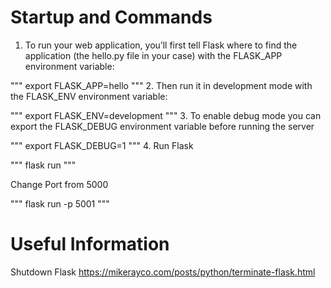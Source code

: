 # Startup and Commands

1. To run your web application, you’ll first tell Flask where to find the application (the hello.py file in your case) 
with the FLASK_APP environment variable:

"""
export FLASK_APP=hello
"""
2. Then run it in development mode with the FLASK_ENV environment variable:

"""
export FLASK_ENV=development
"""
3. To enable debug mode you can export the FLASK_DEBUG environment variable before running the server

"""
export FLASK_DEBUG=1
"""
4. Run Flask

"""
flask run
"""

Change Port from 5000

"""
flask run -p 5001
"""

# Useful Information

Shutdown Flask
https://mikerayco.com/posts/python/terminate-flask.html
